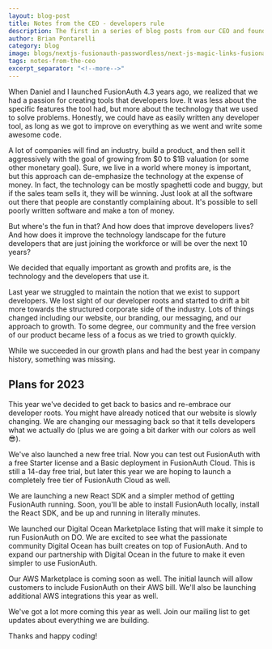 ```yaml
---
layout: blog-post
title: Notes from the CEO - developers rule
description: The first in a series of blog posts from our CEO and founder, Brian Pontarelli, about our plans for 2023.
author: Brian Pontarelli
category: blog
image: blogs/nextjs-fusionauth-passwordless/next-js-magic-links-fusionauth.png
tags: notes-from-the-ceo
excerpt_separator: "<!--more-->"
---
```


When Daniel and I launched FusionAuth 4.3 years ago, we realized that we had a passion for creating tools that developers love. It was less about the specific features the tool had, but more about the technology that we used to solve problems. Honestly, we could have as easily written any developer tool, as long as we got to improve on everything as we went and write some awesome code.

<!--more-->

A lot of companies will find an industry, build a product, and then sell it aggressively with the goal of growing from $0 to $1B valuation (or some other monetary goal). Sure, we live in a world where money is important, but this approach can de-emphasize the technology at the expense of money. In fact, the technology can be mostly spaghetti code and buggy, but if the sales team sells it, they will be winning. Just look at all the software out there that people are constantly complaining about. It's possible to sell poorly written software and make a ton of money.

But where's the fun in that? And how does that improve developers lives? And how does it improve the technology landscape for the future developers that are just joining the workforce or will be over the next 10 years?

We decided that equally important as growth and profits are, is the technology and the developers that use it.

Last year we struggled to maintain the notion that we exist to support developers. We lost sight of our developer roots and started to drift a bit more towards the structured corporate side of the industry. Lots of things changed including our website, our branding, our messaging, and our approach to growth. To some degree, our community and the free version of our product became less of a focus as we tried to growth quickly.

While we succeeded in our growth plans and had the best year in company history, something was missing. 

## Plans for 2023

This year we've decided to get back to basics and re-embrace our developer roots. You might have already noticed that our website is slowly changing. We are changing our messaging back so that it tells developers what we actually do (plus we are going a bit darker with our colors as well 😎).

We've also launched a new free trial. Now you can test out FusionAuth with a free Starter license and a Basic deployment in FusionAuth Cloud. This is still a 14-day free trial, but later this year we are hoping to launch a completely free tier of FusionAuth Cloud as well.

We are launching a new React SDK and a simpler method of getting FusionAuth running. Soon, you'll be able to install FusionAuth locally, install the React SDK, and be up and running in literally minutes.

We launched our Digital Ocean Marketplace listing that will make it simple to run FusionAuth on DO. We are excited to see what the passionate community Digital Ocean has built creates on top of FusionAuth. And to expand our partnership with Digital Ocean in the future to make it even simpler to use FusionAuth.

Our AWS Marketplace is coming soon as well. The initial launch will allow customers to include FusionAuth on their AWS bill. We'll also be launching additional AWS integrations this year as well.

We've got a lot more coming this year as well. Join our mailing list to get updates about everything we are building.

Thanks and happy coding!